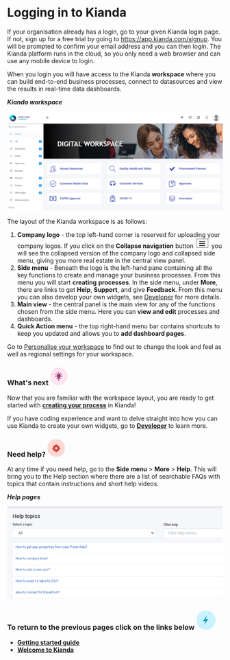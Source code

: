 # Logging in to Kianda #

If your organisation already has a login, go to your given Kianda login page. If not, sign up for a free trial by going to https://app.kianda.com/signup. You will be prompted to confirm your email address and you can then login. The Kianda platform runs in the cloud, so you only need a web browser and can use any mobile device to login. 

When you login you will have access to the Kianda **workspace** where you can build end-to-end business processes, connect to datasources and view the results in real-time data dashboards.  

***Kianda workspace***

![User interface](images/workspace_copy.png)

The layout of the Kianda workspace is as follows:

1. **Company logo** - the top left-hand corner is reserved for uploading your company logos. If you click on the **Collapse navigation** button ![Collapse navigation button](images/navigation_frame.png) you will see the collapsed version of the company logo and collapsed side menu, giving you more real estate in the central view panel.
2. **Side menu** - Beneath the logo is the left-hand pane containing all the key functions to create and manage your business processes. From this menu you will start **creating** **processes**. In the side menu, under **More**, there are links to get **Help**, **Support**, and give **Feedback**. From this menu you can also develop your own widgets, see [Developer](getting-started/developer.md) for more details.
3. **Main view** - the central panel is the main view for any of the functions chosen from the side menu. Here you can **view and edit** processes and dashboards.
4. **Quick Action menu** - the top right-hand menu bar contains shortcuts to keep you updated and allows you to **add dashboard pages**.

Go to [Personalise your workspace](getting-started/personalise_workspace.md) to find out to change the look and feel as well as regional settings for your workspace.



### What's next  ![Idea icon](images/18.png) ###

Now that you are familiar with the workspace layout, you are ready to get started with [**creating your process**](getting-started/create_process.md) in Kianda! 

If you have coding experience and want to delve straight into how you can use Kianda to create your own widgets, go to **[Developer](getting-started/developer.md)** to learn more.



### Need help? ![Target icon](images/05.png) ###

At any time if you need help, go to the **Side menu** > **More** > **Help**. This will bring you to the Help section where there are a list of searchable FAQs with topics that contain instructions and short help videos.

***Help pages***

![Help section](images/help.png) 






### **To return to the previous pages click on the links below**  ![Idea icon](images/10.png) 

- **[Getting started guide](getting-started/table_of_contents.md)**
- **[Welcome to Kianda](getting-started/readme.md)**